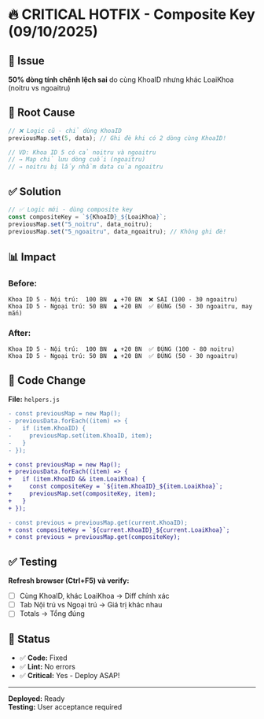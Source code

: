 # 🔥 CRITICAL HOTFIX - Composite Key (09/10/2025)

## 🎯 Issue

**50% dòng tính chênh lệch sai** do cùng KhoaID nhưng khác LoaiKhoa (noitru vs ngoaitru)

## 🔧 Root Cause

```javascript
// ❌ Logic cũ - chỉ dùng KhoaID
previousMap.set(5, data); // Ghi đè khi có 2 dòng cùng KhoaID!

// VD: Khoa ID 5 có cả noitru và ngoaitru
// → Map chỉ lưu dòng cuối (ngoaitru)
// → noitru bị lấy nhầm data của ngoaitru
```

## ✅ Solution

```javascript
// ✅ Logic mới - dùng composite key
const compositeKey = `${KhoaID}_${LoaiKhoa}`;
previousMap.set("5_noitru", data_noitru);
previousMap.set("5_ngoaitru", data_ngoaitru); // Không ghi đè!
```

## 📊 Impact

### Before:

```
Khoa ID 5 - Nội trú:  100 BN  ▲ +70 BN  ❌ SAI (100 - 30 ngoaitru)
Khoa ID 5 - Ngoại trú: 50 BN  ▲ +20 BN  ✅ ĐÚNG (50 - 30 ngoaitru, may mắn)
```

### After:

```
Khoa ID 5 - Nội trú:  100 BN  ▲ +20 BN  ✅ ĐÚNG (100 - 80 noitru)
Khoa ID 5 - Ngoại trú: 50 BN  ▲ +20 BN  ✅ ĐÚNG (50 - 30 ngoaitru)
```

## 📝 Code Change

**File:** `helpers.js`

```diff
- const previousMap = new Map();
- previousData.forEach((item) => {
-   if (item.KhoaID) {
-     previousMap.set(item.KhoaID, item);
-   }
- });

+ const previousMap = new Map();
+ previousData.forEach((item) => {
+   if (item.KhoaID && item.LoaiKhoa) {
+     const compositeKey = `${item.KhoaID}_${item.LoaiKhoa}`;
+     previousMap.set(compositeKey, item);
+   }
+ });

- const previous = previousMap.get(current.KhoaID);
+ const compositeKey = `${current.KhoaID}_${current.LoaiKhoa}`;
+ const previous = previousMap.get(compositeKey);
```

## ✅ Testing

**Refresh browser (Ctrl+F5) và verify:**

- [ ] Cùng KhoaID, khác LoaiKhoa → Diff chính xác
- [ ] Tab Nội trú vs Ngoại trú → Giá trị khác nhau
- [ ] Totals → Tổng đúng

## 🚀 Status

- ✅ **Code:** Fixed
- ✅ **Lint:** No errors
- ✅ **Critical:** Yes - Deploy ASAP!

---

**Deployed:** Ready  
**Testing:** User acceptance required
